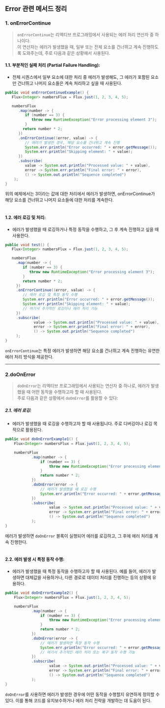 Error 관련 메서드 정리
-------------
### 1. onErrorContinue

> `onErrorContinue`는 리액티브 프로그래밍에서 사용되는 에러 처리 연산자 중 하나이다. <br>
이 연산자는 에러가 발생했을 때, 일부 또는 전체 요소를 건너뛰고 계속 진행하도록 도와주는데, 주로 다음과 같은 상황에서 사용된다.

#### 1.1. 부분적인 실패 처리 (Partial Failure Handling):
   * 전체 시퀀스에서 일부 요소에 대한 처리 중 에러가 발생해도, 그 에러가 포함된 요소만 건너뛰고 나머지 요소들은 계속 처리하고 싶을 때 사용된다.

```java
public void onErrorContinueExample() {
   Flux<Integer> numbersFlux = Flux.just(1, 2, 3, 4, 5);

   numbersFlux
      .map(number -> {
         if (number == 3) {
            throw new RuntimeException("Error processing element 3");
         }
        return number * 2;
      })
      .onErrorContinue((error, value) -> {
         // 에러가 발생한 경우, 해당 요소를 건너뛰고 계속 진행
         System.err.println("Error occurred: " + error.getMessage());
         System.err.println("Skipping element: " + value);
      })
      .subscribe(
         value -> System.out.println("Processed value: " + value),
         error -> System.err.println("Final error: " + error),
         () -> System.out.println("Sequence completed")
    );
}
```
위의 예제에서는 3이라는 값에 대한 처리에서 에러가 발생하면, onErrorContinue가 해당 요소를 건너뛰고 나머지 요소들에 대한 처리를 계속한다.
<br><br>

#### 1.2. 에러 로깅 및 처리:
   * 에러가 발생했을 때 로깅하거나 특정 동작을 수행하고, 그 후 계속 진행하고 싶을 때 사용한다.
```java
public void test() {
   Flux<Integer> numbersFlux = Flux.just(1, 2, 3, 4, 5);

   numbersFlux
     .map(number -> {
        if (number == 3) {
           throw new RuntimeException("Error processing element 3");
        }
        return number * 2;
     })
     .onErrorContinue((error, value) -> {
        // 에러 로깅 및 특정 동작 수행
        System.err.println("Error occurred: " + error.getMessage());
        System.err.println("Skipping element: " + value);
        // 여기서 추가적인 로깅이나 에러 처리 가능
     })
     .subscribe(
             value -> System.out.println("Processed value: " + value),
             error -> System.err.println("Final error: " + error),
             () -> System.out.println("Sequence completed")
     );
}
```
   `onErrorContinue`는 특정 에러가 발생하면 해당 요소를 건너뛰고 계속 진행하는 유연한 에러 처리 방식을 제공한다.

-------------
### 2.doOnError 

> `doOnError`는 리액티브 프로그래밍에서 사용되는 연산자 중 하나로, 에러가 발생했을 때 어떤 동작을 수행하고자 할 때 사용된다. <br>
주로 다음과 같은 상황에서 `doOnError`를 활용할 수 있다:

##### 2.1. 에러 로깅:
* 에러가 발생했을 때 로깅을 수행하고자 할 때 사용됩니다. 주로 디버깅이나 로깅 목적으로 활용된다.

````java
public void doOnErrorExample1() {
    Flux<Integer> numbersFlux = Flux.just(1, 2, 3, 4, 5);

    numbersFlux
            .map(number -> {
                if (number == 3) {
                    throw new RuntimeException("Error processing element 3");
                }
                return number * 2;
            })
            .doOnError(error -> {
                // 에러가 발생했을 때 로깅 수행
                System.err.println("Error occurred: " + error.getMessage());
            })
            .subscribe(
                    value -> System.out.println("Processed value: " + value),
                    error -> System.err.println("Final error: " + error),
                    () -> System.out.println("Sequence completed")
            );
}
````
에러가 발생하면 `doOnError` 블록이 실행되어 에러를 로깅하고, 그 후에 에러 처리를 계속 진행한다.
<br><br>

#### 2.2. 에러 발생 시 특정 동작 수행:
* 에러가 발생했을 때 특정 동작을 수행하고자 할 때 사용된다. 예를 들어, 에러가 발생하면 대체값을 사용하거나, 다른 경로로 데이터 처리를 진행하는 등의 상황에 유용하다.

````java
public void doOnErrorExample2() {
    Flux<Integer> numbersFlux = Flux.just(1, 2, 3, 4, 5);

    numbersFlux
            .map(number -> {
                if (number == 3) {
                    throw new RuntimeException("Error processing element 3");
                }
                return number * 2;
            })
            .doOnError(error -> {
                // 에러가 발생하면 특정 동작 수행
                System.err.println("Error occurred: " + error.getMessage());
                // 여기서 추가적인 에러 처리 또는 복구 동작 수행 가능
            })
            .subscribe(
                    value -> System.out.println("Processed value: " + value),
                    error -> System.err.println("Final error: " + error),
                    () -> System.out.println("Sequence completed")
            );
}
````
`doOnError`를 사용하면 에러가 발생한 경우에 어떤 동작을 수행할지 유연하게 정의할 수 있다. 이를 통해 코드를 유지보수하거나 에러 처리 전략을 개발하는 데 도움이 된다.